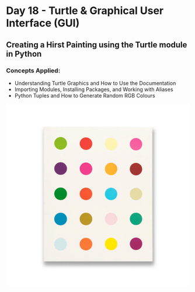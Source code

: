 # Day 18 - Turtle & Graphical User Interface (GUI)

## Creating a Hirst Painting using the Turtle module in Python

### Concepts Applied:
- Understanding Turtle Graphics and How to Use the Documentation
- Importing Modules, Installing Packages, and Working with Aliases
- Python Tuples and How to Generate Random RGB Colours


![Alt text](https://github.com/urvivipani/100-Days-of-Python-Programming/blob/main/Day-18-Hirst-Painting-Project/image.jpg)
